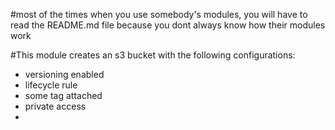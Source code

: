 #most of the times when you use somebody's modules, you will have to read the README.md file because you dont always know how their modules work

#This module creates an s3 bucket with the following configurations:
* versioning enabled
* lifecycle rule
* some tag attached
* private access
* 